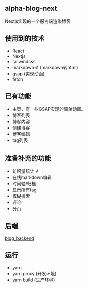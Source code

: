 ## alpha-blog-next
Nextjs实现的一个服务端渲染博客

## 使用到的技术
* React
* Nextjs
* tailwindcss
* markdown-it (markdown转html)
* gsap (实现动画)
* fetch
## 已有功能
* 主页，有一些GSAP实现的简单动画。
* 博客列表
* 博客内容
* 创建博客
* 博客编辑
* tag列表

## 准备补充的功能
* 访问量统计 √
* 在线markdown编辑
* 时间轴/归档
* 显示所有tag
* 模糊搜索
* 评论
* 分页

## 后端
[blog_backend](https://github.com/AlphaGHX/blog_backend)

## 运行
* yarn
* yarn proxy  (开发环境)
* yarn build  (生产环境)
